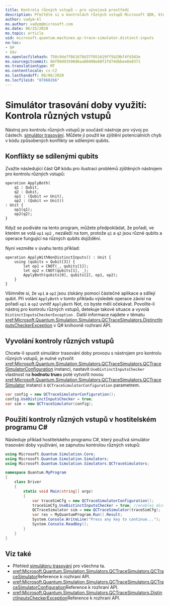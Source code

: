 ```yaml
---
title: Kontrola různých vstupů – pro vývojová prostředí
description: Přečtěte si o kontrolách různých vstupů Microsoft QDK, které používají simulátor trasování doby využívání, ke kontrole Q# kódu pro potenciální konflikty se sdílenými qubits.
author: vadym-kl
ms.author: vadym@microsoft.com
ms.date: 06/25/2020
ms.topic: article
uid: microsoft.quantum.machines.qc-trace-simulator.distinct-inputs
no-loc:
- Q#
- $$v
ms.openlocfilehash: 750c94e7f861678d37f051619ff5b29bf4fd3d3e
ms.sourcegitcommit: 6bf99d93590d6aa80490e88f2fd74dbbee8e0371
ms.translationtype: MT
ms.contentlocale: cs-CZ
ms.lasthandoff: 08/06/2020
ms.locfileid: "87868266"
---
```

# <a name="quantum-trace-simulator-distinct-inputs-checker"></a>Simulátor trasování doby využití: Kontrola různých vstupů

Nástroj pro kontrolu různých vstupů je součástí nástroje pro vývoj po částech. [simulátor trasování](xref:microsoft.quantum.machines.qc-trace-simulator.intro). Můžete ji použít ke zjištění potenciálních chyb v kódu způsobených konflikty se sdílenými qubits. 

## <a name="conflicts-with-shared-qubits"></a>Konflikty se sdílenými qubits

Zvažte následující část Q# kódu pro ilustraci problémů zjištěných nástrojem pro kontrolu různých vstupů:

```qsharp
operation ApplyBoth(
    q1 : Qubit,
    q2 : Qubit,
    op1 : (Qubit => Unit),
    op2 : (Qubit => Unit))
: Unit {
    op1(q1);
    op2(q2);
}
```

Když se podíváte na tento program, můžete předpokládat, že pořadí, ve kterém se volá `op1` `op2` , nezáleží na tom, protože `q1` a `q2` jsou různé qubits a operace fungující na různých qubits dojíždění. 

Nyní vezměte v úvahu tento příklad:

```qsharp
operation ApplyWithNonDistinctInputs() : Unit {
    using (qubits = Qubit[3]) {
        let op1 = CNOT(_, qubits[1]);
        let op2 = CNOT(qubits[1], _);
        ApplyBoth(qubits[0], qubits[2], op1, op2);
    }
}
```

Všimněte si, že `op1` a `op2` jsou získány pomocí částečné aplikace a sdílejí qubit. Při volání `ApplyBoth` v tomto příkladu výsledek operace závisí na pořadí `op1` a `op2` uvnitř `ApplyBoth` Not, co byste měli očekávat. Povolíte-li nástroj pro kontrolu různých vstupů, detekuje takové situace a vyvolá `DistinctInputsCheckerException` . Další informace najdete v tématu <xref:Microsoft.Quantum.Simulation.Simulators.QCTraceSimulators.DistinctInputsCheckerException> v Q# knihovně rozhraní API.

## <a name="invoking-the-distinct-inputs-checker"></a>Vyvolání kontroly různých vstupů

Chcete-li spustit simulátor trasování doby provozu s nástrojem pro kontrolu různých vstupů, je nutné vytvořit <xref:Microsoft.Quantum.Simulation.Simulators.QCTraceSimulators.QCTraceSimulatorConfiguration> instanci, nastavit `UseDistinctInputsChecker` vlastnost na **hodnotu true**a poté vytvořit novou <xref:Microsoft.Quantum.Simulation.Simulators.QCTraceSimulators.QCTraceSimulator> instanci s `QCTraceSimulatorConfiguration` parametrem. 

```csharp
var config = new QCTraceSimulatorConfiguration();
config.UseDistinctInputsChecker = true;
var sim = new QCTraceSimulator(config);
```

## <a name="using-the-distinct-inputs-checker-in-a-c-host-program"></a>Použití kontroly různých vstupů v hostitelském programu C#

Následuje příklad hostitelského programu C#, který používá simulátor trasování doby využívání, se zapnutou kontrolou různých vstupů:

```csharp
using Microsoft.Quantum.Simulation.Core;
using Microsoft.Quantum.Simulation.Simulators;
using Microsoft.Quantum.Simulation.Simulators.QCTraceSimulators;

namespace Quantum.MyProgram
{
    class Driver
    {
        static void Main(string[] args)
        {
            var traceSimCfg = new QCTraceSimulatorConfiguration();
            traceSimCfg.UseDistinctInputsChecker = true; //enables distinct inputs checker
            QCTraceSimulator sim = new QCTraceSimulator(traceSimCfg);
            var res = MyQuantumProgram.Run().Result;
            System.Console.WriteLine("Press any key to continue...");
            System.Console.ReadKey();
        }
    }
}
```

## <a name="see-also"></a>Viz také

- Přehled [simulátoru trasování](xref:microsoft.quantum.machines.qc-trace-simulator.intro) pro všechna ta.
- <xref:Microsoft.Quantum.Simulation.Simulators.QCTraceSimulators.QCTraceSimulator>Reference k rozhraní API.
- <xref:Microsoft.Quantum.Simulation.Simulators.QCTraceSimulators.QCTraceSimulatorConfiguration>Reference k rozhraní API.
- <xref:Microsoft.Quantum.Simulation.Simulators.QCTraceSimulators.DistinctInputsCheckerException>Reference k rozhraní API.
